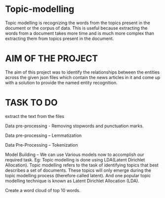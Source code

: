# Topic-modelling

Topic modelling is recognizing the words from the topics present in the 
document or the corpus of data. This is useful because extracting the words 
from a document takes more time and is much more complex than extracting 
them from topics present in the document.

# AIM OF THE PROJECT
The aim of this project was to identify the relationships between the entities 
across the given json files which contain the news articles in it and come up 
with a solution to provide the named entity recognition.

# TASK TO DO
extract the text from the files

Data pre-processing - Removing stopwords and punctuation marks.

Data pre-processing – Lemmatization

Data Pre-Processing – Tokenization

Model Building –
We can use Various models now to accomplish our required task.
Eg: Topic modelling is done using LDA(Latent Dirichlet 
Allocation). Topic modelling refers to the task of identifying topics that 
best describes a set of documents. These topics will only emerge during 
the topic modelling process (therefore called latent). And one popular 
topic modelling technique is known as Latent Dirichlet Allocation 
(LDA).

Create a word cloud of top 10 words.
